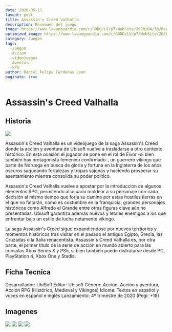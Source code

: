 ```yaml
---
date: 2020-05-11
layout: post
title: Assassin's Creed Valhalla
description: Resemuen del juego
image: https://www.lavanguardia.com/r/GODO/LV/p7/WebSite/2020/04/30/Recortada/img_mbrugat_20200430-154122_imagenes_lv_terceros_assassins-creed-valhalla-1930577-kw0F-U48847980182HqB-992x558@LaVanguardia-Web.jpg
optimized_image: https://www.lavanguardia.com/r/GODO/LV/p7/WebSite/2020/04/30/Recortada/img_mbrugat_20200430-154122_imagenes_lv_terceros_assassins-creed-valhalla-1930577-kw0F-U48847980182HqB-992x558@LaVanguardia-Web.jpg
category: Juegos
tags:
  -Juegos
  -Accion
  -videojuegos
  -Aventura
  -RPG
author: Daniel Felipe Cardenas Leon
paginate: true
---
```

# Assassin's Creed Valhalla
## Historia
![]( http://k37.kn3.net/0/5/9/A/7/2/FE9.jpg)

Assassin's Creed Valhalla es un videojuego de la saga Assassin's Creed donde la acción y aventura de Ubisoft vuelve a trasladarse a otro contexto histórico. En esta ocasión el jugador se pone en el rol de Eivor -si bien también hay protagonista femenino confirmado-, un guerrero vikingo que parte de Noruega en busca de gloria y fortuna en la Inglaterra de los años oscuros saqueando fortalezas y tropas sajonas y haciendo prosperar su asentamiento mientra consolida su poder político.

Assassin's Creed Valhalla vuelve a apostar por la introducción de algunos elementos RPG, permitendo al usuario moldear a su personaje con cada decisión al mismo tiempo que forja su camino por estas hostiles tierras en el que no faltarán, como es costumbre en la franquicia, grandes personajes históricos como Alfredo el Grande entre otras figuras clave aún no presentadas. Ubisoft garantiza además nuevos y letales enemigos a los que enfrentar bajo un estilo de lucha netamente vikingo.

La saga Assassin's Creed sigue expandiéndose por nuevos territorios y momentos históricos tras visitar en el pasado el antiguo Egipto, Grecia, las Cruzadas o la Italia renacentista. Assassin's Creed Valhalla es, por otra parte, el primer título de la serie de acción en mundo abierto para las consolas Xbox Series X y PS5, si bien también puede disfrutarse desde PC, PlayStation 4, Xbox One y Stadia.

## Ficha Tecnica

Desarrollador: UbiSoft
Editor: Ubisoft
Género: Acción, Acción y aventura, Acción RPG (Histórico, Medieval y Vikingos)
Idioma: Textos en español y voces en español e inglés
Lanzamiento: 4º trimestre de 2020 (Pegi: +18)

## Imagenes

![]( https://www.pdvg.it/wp-content/uploads/2020/05/assassins-creed-valhallas-male-and-female-protagonists-are-both-canon-says-narrative-director.jpg)
![]( https://images2.alphacoders.com/107/thumb-350-1077273.jpg)
![]( https://images3.alphacoders.com/107/thumb-350-1077438.jpg)
![]( https://images4.alphacoders.com/107/thumb-350-1077274.jpg)


